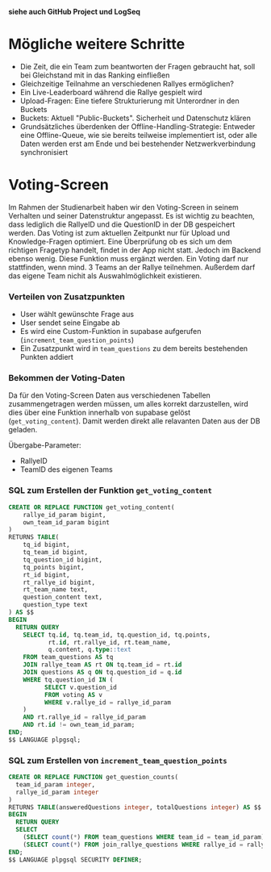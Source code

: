 **siehe auch GitHub Project und LogSeq**

# Mögliche weitere Schritte

- Die Zeit, die ein Team zum beantworten der Fragen gebraucht hat, soll bei Gleichstand mit in das Ranking einfließen
- Gleichzeitige Teilnahme an verschiedenen Rallyes ermöglichen?
- Ein Live-Leaderboard während die Rallye gespielt wird
- Upload-Fragen: Eine tiefere Strukturierung mit Unterordner in den Buckets
- Buckets: Aktuell "Public-Buckets". Sicherheit und Datenschutz klären
- Grundsätzliches überdenken der Offline-Handling-Strategie: Entweder eine Offline-Queue, wie sie bereits teilweise implementiert ist, oder alle Daten werden erst am Ende und bei bestehender Netzwerkverbindung synchronisiert

# Voting-Screen

Im Rahmen der Studienarbeit haben wir den Voting-Screen in seinem Verhalten und seiner Datenstruktur angepasst. Es ist wichtig zu beachten, dass lediglich die RallyeID und die QuestionID in der DB gespeichert werden. Das Voting ist zum aktuellen Zeitpunkt nur für Upload und Knowledge-Fragen optimiert. Eine Überprüfung ob es sich um dem richtigen Fragetyp handelt, findet in der App nicht statt. Jedoch im Backend ebenso wenig. Diese Funktion muss ergänzt werden. Ein Voting darf nur stattfinden, wenn mind. 3 Teams an der Rallye teilnehmen. Außerdem darf das eigene Team nichit als Auswahlmöglichkeit existieren.

### Verteilen von Zusatzpunkten

- User wählt gewünschte Frage aus
- User sendet seine Eingabe ab
- Es wird eine Custom-Funktion in supabase aufgerufen (`increment_team_question_points`)
- Ein Zusatzpunkt wird in `team_questions` zu dem bereits bestehenden Punkten addiert

### Bekommen der Voting-Daten

Da für den Voting-Screen Daten aus verschiedenen Tabellen zusammengetragen werden müssen, um alles korrekt darzustellen, wird dies über eine Funktion innerhalb von supabase gelöst (`get_voting_content`). Damit werden direkt alle relavanten Daten aus der DB geladen.

Übergabe-Parameter:

- RallyeID
- TeamID des eigenen Teams

### SQL zum Erstellen der Funktion `get_voting_content`

```sql
CREATE OR REPLACE FUNCTION get_voting_content(
    rallye_id_param bigint,
    own_team_id_param bigint
)
RETURNS TABLE(
    tq_id bigint,
    tq_team_id bigint,
    tq_question_id bigint,
    tq_points bigint,
    rt_id bigint,
    rt_rallye_id bigint,
    rt_team_name text,
    question_content text,
    question_type text
) AS $$
BEGIN
  RETURN QUERY
    SELECT tq.id, tq.team_id, tq.question_id, tq.points,
           rt.id, rt.rallye_id, rt.team_name,
           q.content, q.type::text
    FROM team_questions AS tq
    JOIN rallye_team AS rt ON tq.team_id = rt.id
    JOIN questions AS q ON tq.question_id = q.id
    WHERE tq.question_id IN (
          SELECT v.question_id
          FROM voting AS v
          WHERE v.rallye_id = rallye_id_param
    )
    AND rt.rallye_id = rallye_id_param
    AND rt.id != own_team_id_param;
END;
$$ LANGUAGE plpgsql;
```

### SQL zum Erstellen von `increment_team_question_points`

```sql
CREATE OR REPLACE FUNCTION get_question_counts(
  team_id_param integer,
  rallye_id_param integer
)
RETURNS TABLE(answeredQuestions integer, totalQuestions integer) AS $$
BEGIN
  RETURN QUERY
  SELECT
    (SELECT count(*) FROM team_questions WHERE team_id = team_id_param) AS answeredQuestions,
    (SELECT count(*) FROM join_rallye_questions WHERE rallye_id = rallye_id_param) AS totalQuestions;
END;
$$ LANGUAGE plpgsql SECURITY DEFINER;
```
